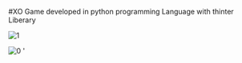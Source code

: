 #XO Game 
developed in python programming Language with thinter Liberary



![1](https://github.com/Mahfoud-Sa/XO_Game/assets/76104809/08e87da4-7f91-4ede-8f90-10de297d96f5)


![0](https://github.com/Mahfoud-Sa/XO_Game/assets/76104809/c3b2b151-e444-4f83-92f8-4da25ba75e62)
'
